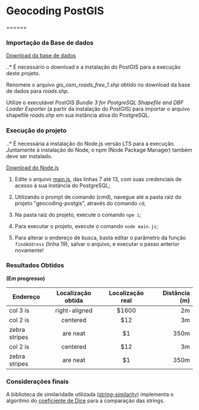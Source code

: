 # Geocoding PostGIS
======

### Importação da Base de dados

[Download da base de dados](http://download.geofabrik.de/south-america/brazil/sul-latest-free.shp.zip)

..* É necessário o download e a instalação do PostGIS para a execução deste projeto.

Renomeie o arquivo *gis_osm_roads_free_1.shp* obtido no download da base de dados para *roads.shp*.

Utilize o executável *PostGIS Bundle 3 for PostgreSQL Shapefile and DBF Loader Exporter* (a partir da instalação do PostGIS) 
para importar o arquivo shapefile *roads.shp* em sua instância ativa do PostgreSQL.

### Execução do projeto

..* É necessária a instalação do Node.js versão LTS para a execução. Juntamente à instalação do Node, o npm (Node Package Manager) também deve ser instalado.

[Download do Node.js](https://nodejs.org/en/)

1. Edite o arquivo [main.js](https://github.com/Arthurdb1999/geocoding-postgis/blob/master/main.js), das linhas 7 até 13, com suas credenciais de acesso à sua
instância do PostgreSQL;

2. Utilizando o prompt de comando (cmd), navegue até a pasta raiz do projeto "geocoding-postgis", através do comando `cd`;

3. Na pasta raiz do projeto, execute o comando `npm i`;

4. Para executar o projeto, execute o comando `node main.js`;

5. Para alterar o endereço de busca, basta editar o parâmetro da função `findAddress` (linha 19), salvar o arquivo, e executar o passo anterior novamente!

### Resultados Obtidos

**(Em progresso)**

| Endereço | Localização obtida | Localização real | Distância (m) |
| ------------- |:-------------:| :-----:| -----:|
| col 3 is      | right-aligned | $1600 | 2m |
| col 2 is      | centered      |   $12 | 3m |
| zebra stripes | are neat      |    $1 | 350m |
| col 2 is      | centered      |   $12 | 3m |
| zebra stripes | are neat      |    $1 | 350m |

### Considerações finais

A biblioteca de similaridade utilizada ([string-similarity](https://www.npmjs.com/package/string-similarity)) implementa o algoritmo do [coeficiente de Dice](https://en.wikipedia.org/wiki/S%C3%B8rensen%E2%80%93Dice_coefficient) para a comparação das strings.